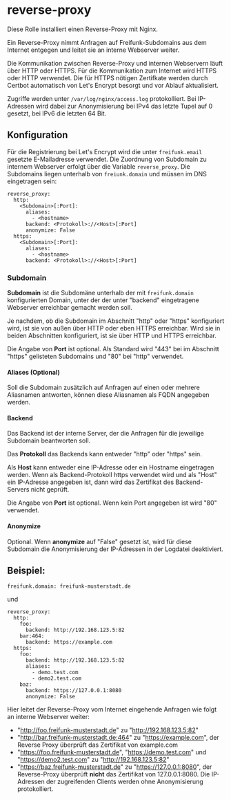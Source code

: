 # reverse-proxy

Diese Rolle installiert einen Reverse-Proxy mit Nginx.

Ein Reverse-Proxy nimmt Anfragen auf Freifunk-Subdomains aus dem Internet entgegen und leitet sie an interne Webserver weiter.

Die Kommunikation zwischen Reverse-Proxy und internen Webservern läuft über HTTP oder HTTPS.
Für die Kommunikation zum Internet wird HTTPS oder HTTP verwendet. Die für HTTPS nötigen Zertifkate werden durch Certbot automatisch von Let's Encrypt besorgt und vor Ablauf aktualisiert.

Zugriffe werden unter `/var/log/nginx/access.log` protokolliert. Bei IP-Adressen wird dabei zur Anonymisierung bei IPv4 das letzte Tupel auf 0 gesetzt, bei IPv6 die letzten 64 Bit.

## Konfiguration
Für die Registrierung bei Let's Encrypt wird die unter `freifunk.email` gesetzte E-Mailadresse verwendet.
Die Zuordnung von Subdomain zu internem Webserver erfolgt über die Variable `reverse_proxy`. Die Subdomains liegen unterhalb von `freiunk.domain` und müssen im DNS eingetragen sein:

```
reverse_proxy:
  http:
    <Subdomain>[:Port]:
      aliases:
        - <hostname>
      backend: <Protokoll>://<Host>[:Port]
      anonymize: False
  https:
    <Subdomain>[:Port]:
      aliases:
        - <hostname>
      backend: <Protokoll>://<Host>[:Port]
```

### Subdomain
**Subdomain** ist die Subdomäne unterhalb der mit `freifunk.domain` konfigurierten Domain, unter der der unter "backend" eingetragene Webserver erreichbar gemacht werden soll.

Je nachdem, ob die Subdomain im Abschnitt "http" oder "https" konfiguriert wird, ist sie von außen über HTTP oder eben HTTPS erreichbar. Wird sie in beiden Abschnitten konfiguriert, ist sie über HTTP und HTTPS erreichbar.

Die Angabe von **Port** ist optional. Als Standard wird "443" bei im Abschnitt "https" gelisteten Subdomains und "80" bei "http" verwendet.

#### Aliases (Optional)
Soll die Subdomain zusätzlich auf Anfragen auf einen oder mehrere Aliasnamen antworten, können diese Aliasnamen als FQDN angegeben werden.

#### Backend
Das Backend ist der interne Server, der die Anfragen für die jeweilige Subdomain beantworten soll.

Das **Protokoll** das Backends kann entweder "http" oder "https" sein.

Als **Host** kann entweder eine IP-Adresse oder ein Hostname eingetragen werden.
Wenn als Backend-Protokoll https verwendet wird und als "Host" ein IP-Adresse angegeben ist, dann wird das Zertifikat des Backend-Servers nicht geprüft.

Die Angabe von **Port** ist optional. Wenn kein Port angegeben ist wird "80" verwendet.

#### Anonymize
Optional. Wenn **anonymize** auf "False" gesetzt ist, wird für diese Subdomain die Anonymisierung der IP-Adressen in der Logdatei deaktiviert.


## Beispiel:

```
freifunk.domain: freifunk-musterstadt.de
```
und
```
reverse_proxy:
  http:
    foo:
      backend: http://192.168.123.5:82
    bar:464:
      backend: https://example.com
  https:
    foo:
      backend: http://192.168.123.5:82
      aliases:
        - demo.test.com
        - demo2.test.com
    baz:
      backend: https://127.0.0.1:8080
      anonymize: False
```
Hier leitet der Reverse-Proxy vom Internet eingehende Anfragen wie folgt an interne Webserver weiter:
- "http://foo.freifunk-musterstadt.de" zu "http://192.168.123.5:82"
- "http://bar.freifunk-musterstadt.de:464" zu "https://example.com", der Reverse Proxy überprüft das Zertifikat von example.com
- "https://foo.freifunk-musterstadt.de", "https://demo.test.com" und "https://demo2.test.com" zu "http://192.168.123.5:82"
- "https://baz.freifunk-musterstadt.de" zu "https://127.0.0.1:8080", der Reverse-Proxy überprüft **nicht** das Zertifikat von 127.0.0.1:8080. Die IP-Adressen der zugreifenden Clients werden ohne Anonymisierung protokolliert.
